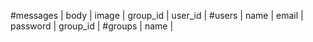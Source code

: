 #messages
| body | image | group_id | user_id |
#users
| name | email | password | group_id |
#groups
| name |